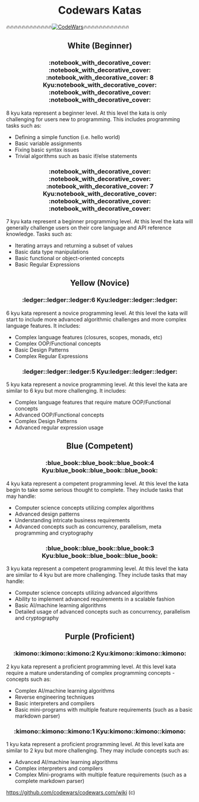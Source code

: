 <h1 align="center">Codewars Katas</h1>

:fire::fire::fire::fire::fire::fire::fire::fire::fire::fire::fire::fire:[![CodeWars](https://www.codewars.com/users/danilovxp/badges/large)](https://www.codewars.com/users/danilovxp):fire::fire::fire::fire::fire::fire::fire::fire::fire::fire::fire::fire:

<h2 align="center">White (Beginner)</h2>

<h3 align="center">:notebook_with_decorative_cover:	:notebook_with_decorative_cover:	:notebook_with_decorative_cover:	8 Kyu:notebook_with_decorative_cover:	:notebook_with_decorative_cover:	:notebook_with_decorative_cover:	</h3>

8 kyu kata represent a beginner level.
At this level the kata is only challenging for users new to programming.
This includes programming tasks such as:

- Defining a simple function (i.e. hello world)
- Basic variable assignments
- Fixing basic syntax issues
- Trivial algorithms such as basic if/else statements

<h3 align="center">:notebook_with_decorative_cover:	:notebook_with_decorative_cover:	:notebook_with_decorative_cover:	7 Kyu:notebook_with_decorative_cover:	:notebook_with_decorative_cover:	:notebook_with_decorative_cover:	</h3>

7 kyu kata represent a beginner programming level.
At this level the kata will generally challenge users on their core language and API reference knowledge.
Tasks such as:

- Iterating arrays and returning a subset of values
- Basic data type manipulations
- Basic functional or object-oriented concepts
- Basic Regular Expressions

<h2 align="center">Yellow (Novice)</h2>

<h3 align="center">:ledger::ledger::ledger:6 Kyu:ledger::ledger::ledger:</h3>

6 kyu kata represent a novice programming level. At this level the kata will start to include more advanced algorithmic challenges and more complex language features. It includes:

- Complex language features (closures, scopes, monads, etc)
- Complex OOP/Functional concepts
- Basic Design Patterns
- Complex Regular Expressions

<h3 align="center">:ledger::ledger::ledger:5 Kyu:ledger::ledger::ledger:</h3>

5 kyu kata represent a novice programming level.
At this level the kata are similar to 6 kyu but more challenging.
It includes:

- Complex language features that require mature OOP/Functional concepts
- Advanced OOP/Functional concepts
- Complex Design Patterns
- Advanced regular expression usage

<h2 align="center">Blue (Competent)</h2> 

<h3 align="center">:blue_book::blue_book::blue_book:4 Kyu:blue_book::blue_book::blue_book:</h3>

4 kyu kata represent a competent programming level.
At this level the kata begin to take some serious thought to complete.
They include tasks that may handle:

- Computer science concepts utilizing complex algorithms
- Advanced design patterns
- Understanding intricate business requirements
- Advanced concepts such as concurrency, parallelism, meta programming and cryptography

<h3 align="center">:blue_book::blue_book::blue_book:3 Kyu:blue_book::blue_book::blue_book:</h3>

3 kyu kata represent a competent programming level.
At this level the kata are similar to 4 kyu but are more challenging.
They include tasks that may handle:

- Computer science concepts utilizing advanced algorithms
- Ability to implement advanced requirements in a scalable fashion
- Basic AI/machine learning algorithms
- Detailed usage of advanced concepts such as concurrency, parallelism and cryptography

<h2 align="center">Purple (Proficient)</h2> 


<h3 align="center">:kimono::kimono::kimono:2 Kyu:kimono::kimono::kimono:</h3>

2 kyu kata represent a proficient programming level.
At this level kata require a mature understanding of complex programming concepts - concepts such as:

- Complex AI/machine learning algorithms
- Reverse engineering techniques
- Basic interpreters and compilers
- Basic mini-programs with multiple feature requirements (such as a basic markdown parser)

<h3 align="center">:kimono::kimono::kimono:1 Kyu:kimono::kimono::kimono:</h3>

1 kyu kata represent a proficient programming level.
At this level kata are similar to 2 kyu but more challenging.
They may include concepts such as:

- Advanced AI/machine learning algorithms
- Complex interpreters and compilers
- Complex Mini-programs with multiple feature requirements (such as a complete markdown parser)

https://github.com/codewars/codewars.com/wiki (c)
